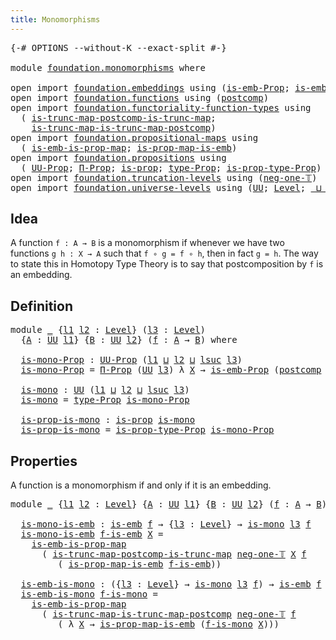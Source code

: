```yaml
---
title: Monomorphisms
---
```


<pre class="Agda"><a id="39" class="Symbol">{-#</a> <a id="43" class="Keyword">OPTIONS</a> <a id="51" class="Pragma">--without-K</a> <a id="63" class="Pragma">--exact-split</a> <a id="77" class="Symbol">#-}</a>

<a id="82" class="Keyword">module</a> <a id="89" href="foundation.monomorphisms.html" class="Module">foundation.monomorphisms</a> <a id="114" class="Keyword">where</a>

<a id="121" class="Keyword">open</a> <a id="126" class="Keyword">import</a> <a id="133" href="foundation.embeddings.html" class="Module">foundation.embeddings</a> <a id="155" class="Keyword">using</a> <a id="161" class="Symbol">(</a><a id="162" href="foundation.embeddings.html#1958" class="Function">is-emb-Prop</a><a id="173" class="Symbol">;</a> <a id="175" href="foundation-core.embeddings.html#992" class="Function">is-emb</a><a id="181" class="Symbol">)</a>
<a id="183" class="Keyword">open</a> <a id="188" class="Keyword">import</a> <a id="195" href="foundation.functions.html" class="Module">foundation.functions</a> <a id="216" class="Keyword">using</a> <a id="222" class="Symbol">(</a><a id="223" href="foundation-core.functions.html#1119" class="Function">postcomp</a><a id="231" class="Symbol">)</a>
<a id="233" class="Keyword">open</a> <a id="238" class="Keyword">import</a> <a id="245" href="foundation.functoriality-function-types.html" class="Module">foundation.functoriality-function-types</a> <a id="285" class="Keyword">using</a>
  <a id="293" class="Symbol">(</a> <a id="295" href="foundation.functoriality-function-types.html#1356" class="Function">is-trunc-map-postcomp-is-trunc-map</a><a id="329" class="Symbol">;</a>
    <a id="335" href="foundation.functoriality-function-types.html#1724" class="Function">is-trunc-map-is-trunc-map-postcomp</a><a id="369" class="Symbol">)</a>
<a id="371" class="Keyword">open</a> <a id="376" class="Keyword">import</a> <a id="383" href="foundation.propositional-maps.html" class="Module">foundation.propositional-maps</a> <a id="413" class="Keyword">using</a>
  <a id="421" class="Symbol">(</a> <a id="423" href="foundation-core.propositional-maps.html#1537" class="Function">is-emb-is-prop-map</a><a id="441" class="Symbol">;</a> <a id="443" href="foundation-core.propositional-maps.html#1872" class="Function">is-prop-map-is-emb</a><a id="461" class="Symbol">)</a>
<a id="463" class="Keyword">open</a> <a id="468" class="Keyword">import</a> <a id="475" href="foundation.propositions.html" class="Module">foundation.propositions</a> <a id="499" class="Keyword">using</a>
  <a id="507" class="Symbol">(</a> <a id="509" href="foundation-core.propositions.html#1393" class="Function">UU-Prop</a><a id="516" class="Symbol">;</a> <a id="518" href="foundation-core.propositions.html#6694" class="Function">Π-Prop</a><a id="524" class="Symbol">;</a> <a id="526" href="foundation-core.propositions.html#1309" class="Function">is-prop</a><a id="533" class="Symbol">;</a> <a id="535" href="foundation-core.propositions.html#1495" class="Function">type-Prop</a><a id="544" class="Symbol">;</a> <a id="546" href="foundation-core.propositions.html#1562" class="Function">is-prop-type-Prop</a><a id="563" class="Symbol">)</a>
<a id="565" class="Keyword">open</a> <a id="570" class="Keyword">import</a> <a id="577" href="foundation.truncation-levels.html" class="Module">foundation.truncation-levels</a> <a id="606" class="Keyword">using</a> <a id="612" class="Symbol">(</a><a id="613" href="foundation-core.truncation-levels.html#448" class="Function">neg-one-𝕋</a><a id="622" class="Symbol">)</a>
<a id="624" class="Keyword">open</a> <a id="629" class="Keyword">import</a> <a id="636" href="foundation.universe-levels.html" class="Module">foundation.universe-levels</a> <a id="663" class="Keyword">using</a> <a id="669" class="Symbol">(</a><a id="670" href="foundation-core.universe-levels.html#235" class="Primitive">UU</a><a id="672" class="Symbol">;</a> <a id="674" href="Agda.Primitive.html#597" class="Postulate">Level</a><a id="679" class="Symbol">;</a> <a id="681" href="Agda.Primitive.html#810" class="Primitive Operator">_⊔_</a><a id="684" class="Symbol">;</a> <a id="686" href="Agda.Primitive.html#780" class="Primitive">lsuc</a><a id="690" class="Symbol">)</a>
</pre>
## Idea

A function `f : A → B` is a monomorphism if whenever we have two functions `g h : X → A` such that `f ∘ g = f ∘ h`, then in fact `g = h`. The way to state this in Homotopy Type Theory is to say that postcomposition by `f` is an embedding.

## Definition

<pre class="Agda"><a id="969" class="Keyword">module</a> <a id="976" href="foundation.monomorphisms.html#976" class="Module">_</a> <a id="978" class="Symbol">{</a><a id="979" href="foundation.monomorphisms.html#979" class="Bound">l1</a> <a id="982" href="foundation.monomorphisms.html#982" class="Bound">l2</a> <a id="985" class="Symbol">:</a> <a id="987" href="Agda.Primitive.html#597" class="Postulate">Level</a><a id="992" class="Symbol">}</a> <a id="994" class="Symbol">(</a><a id="995" href="foundation.monomorphisms.html#995" class="Bound">l3</a> <a id="998" class="Symbol">:</a> <a id="1000" href="Agda.Primitive.html#597" class="Postulate">Level</a><a id="1005" class="Symbol">)</a>
  <a id="1009" class="Symbol">{</a><a id="1010" href="foundation.monomorphisms.html#1010" class="Bound">A</a> <a id="1012" class="Symbol">:</a> <a id="1014" href="foundation-core.universe-levels.html#235" class="Primitive">UU</a> <a id="1017" href="foundation.monomorphisms.html#979" class="Bound">l1</a><a id="1019" class="Symbol">}</a> <a id="1021" class="Symbol">{</a><a id="1022" href="foundation.monomorphisms.html#1022" class="Bound">B</a> <a id="1024" class="Symbol">:</a> <a id="1026" href="foundation-core.universe-levels.html#235" class="Primitive">UU</a> <a id="1029" href="foundation.monomorphisms.html#982" class="Bound">l2</a><a id="1031" class="Symbol">}</a> <a id="1033" class="Symbol">(</a><a id="1034" href="foundation.monomorphisms.html#1034" class="Bound">f</a> <a id="1036" class="Symbol">:</a> <a id="1038" href="foundation.monomorphisms.html#1010" class="Bound">A</a> <a id="1040" class="Symbol">→</a> <a id="1042" href="foundation.monomorphisms.html#1022" class="Bound">B</a><a id="1043" class="Symbol">)</a> <a id="1045" class="Keyword">where</a>

  <a id="1054" href="foundation.monomorphisms.html#1054" class="Function">is-mono-Prop</a> <a id="1067" class="Symbol">:</a> <a id="1069" href="foundation-core.propositions.html#1393" class="Function">UU-Prop</a> <a id="1077" class="Symbol">(</a><a id="1078" href="foundation.monomorphisms.html#979" class="Bound">l1</a> <a id="1081" href="Agda.Primitive.html#810" class="Primitive Operator">⊔</a> <a id="1083" href="foundation.monomorphisms.html#982" class="Bound">l2</a> <a id="1086" href="Agda.Primitive.html#810" class="Primitive Operator">⊔</a> <a id="1088" href="Agda.Primitive.html#780" class="Primitive">lsuc</a> <a id="1093" href="foundation.monomorphisms.html#995" class="Bound">l3</a><a id="1095" class="Symbol">)</a>
  <a id="1099" href="foundation.monomorphisms.html#1054" class="Function">is-mono-Prop</a> <a id="1112" class="Symbol">=</a> <a id="1114" href="foundation-core.propositions.html#6694" class="Function">Π-Prop</a> <a id="1121" class="Symbol">(</a><a id="1122" href="foundation-core.universe-levels.html#235" class="Primitive">UU</a> <a id="1125" href="foundation.monomorphisms.html#995" class="Bound">l3</a><a id="1127" class="Symbol">)</a> <a id="1129" class="Symbol">λ</a> <a id="1131" href="foundation.monomorphisms.html#1131" class="Bound">X</a> <a id="1133" class="Symbol">→</a> <a id="1135" href="foundation.embeddings.html#1958" class="Function">is-emb-Prop</a> <a id="1147" class="Symbol">(</a><a id="1148" href="foundation-core.functions.html#1119" class="Function">postcomp</a> <a id="1157" href="foundation.monomorphisms.html#1131" class="Bound">X</a> <a id="1159" href="foundation.monomorphisms.html#1034" class="Bound">f</a><a id="1160" class="Symbol">)</a>

  <a id="1165" href="foundation.monomorphisms.html#1165" class="Function">is-mono</a> <a id="1173" class="Symbol">:</a> <a id="1175" href="foundation-core.universe-levels.html#235" class="Primitive">UU</a> <a id="1178" class="Symbol">(</a><a id="1179" href="foundation.monomorphisms.html#979" class="Bound">l1</a> <a id="1182" href="Agda.Primitive.html#810" class="Primitive Operator">⊔</a> <a id="1184" href="foundation.monomorphisms.html#982" class="Bound">l2</a> <a id="1187" href="Agda.Primitive.html#810" class="Primitive Operator">⊔</a> <a id="1189" href="Agda.Primitive.html#780" class="Primitive">lsuc</a> <a id="1194" href="foundation.monomorphisms.html#995" class="Bound">l3</a><a id="1196" class="Symbol">)</a>
  <a id="1200" href="foundation.monomorphisms.html#1165" class="Function">is-mono</a> <a id="1208" class="Symbol">=</a> <a id="1210" href="foundation-core.propositions.html#1495" class="Function">type-Prop</a> <a id="1220" href="foundation.monomorphisms.html#1054" class="Function">is-mono-Prop</a>

  <a id="1236" href="foundation.monomorphisms.html#1236" class="Function">is-prop-is-mono</a> <a id="1252" class="Symbol">:</a> <a id="1254" href="foundation-core.propositions.html#1309" class="Function">is-prop</a> <a id="1262" href="foundation.monomorphisms.html#1165" class="Function">is-mono</a>
  <a id="1272" href="foundation.monomorphisms.html#1236" class="Function">is-prop-is-mono</a> <a id="1288" class="Symbol">=</a> <a id="1290" href="foundation-core.propositions.html#1562" class="Function">is-prop-type-Prop</a> <a id="1308" href="foundation.monomorphisms.html#1054" class="Function">is-mono-Prop</a>
</pre>
## Properties
A function is a monomorphism if and only if it is an embedding.

<pre class="Agda"><a id="1413" class="Keyword">module</a> <a id="1420" href="foundation.monomorphisms.html#1420" class="Module">_</a> <a id="1422" class="Symbol">{</a><a id="1423" href="foundation.monomorphisms.html#1423" class="Bound">l1</a> <a id="1426" href="foundation.monomorphisms.html#1426" class="Bound">l2</a> <a id="1429" class="Symbol">:</a> <a id="1431" href="Agda.Primitive.html#597" class="Postulate">Level</a><a id="1436" class="Symbol">}</a> <a id="1438" class="Symbol">{</a><a id="1439" href="foundation.monomorphisms.html#1439" class="Bound">A</a> <a id="1441" class="Symbol">:</a> <a id="1443" href="foundation-core.universe-levels.html#235" class="Primitive">UU</a> <a id="1446" href="foundation.monomorphisms.html#1423" class="Bound">l1</a><a id="1448" class="Symbol">}</a> <a id="1450" class="Symbol">{</a><a id="1451" href="foundation.monomorphisms.html#1451" class="Bound">B</a> <a id="1453" class="Symbol">:</a> <a id="1455" href="foundation-core.universe-levels.html#235" class="Primitive">UU</a> <a id="1458" href="foundation.monomorphisms.html#1426" class="Bound">l2</a><a id="1460" class="Symbol">}</a> <a id="1462" class="Symbol">(</a><a id="1463" href="foundation.monomorphisms.html#1463" class="Bound">f</a> <a id="1465" class="Symbol">:</a> <a id="1467" href="foundation.monomorphisms.html#1439" class="Bound">A</a> <a id="1469" class="Symbol">→</a> <a id="1471" href="foundation.monomorphisms.html#1451" class="Bound">B</a><a id="1472" class="Symbol">)</a> <a id="1474" class="Keyword">where</a>

  <a id="1483" href="foundation.monomorphisms.html#1483" class="Function">is-mono-is-emb</a> <a id="1498" class="Symbol">:</a> <a id="1500" href="foundation-core.embeddings.html#992" class="Function">is-emb</a> <a id="1507" href="foundation.monomorphisms.html#1463" class="Bound">f</a> <a id="1509" class="Symbol">→</a> <a id="1511" class="Symbol">{</a><a id="1512" href="foundation.monomorphisms.html#1512" class="Bound">l3</a> <a id="1515" class="Symbol">:</a> <a id="1517" href="Agda.Primitive.html#597" class="Postulate">Level</a><a id="1522" class="Symbol">}</a> <a id="1524" class="Symbol">→</a> <a id="1526" href="foundation.monomorphisms.html#1165" class="Function">is-mono</a> <a id="1534" href="foundation.monomorphisms.html#1512" class="Bound">l3</a> <a id="1537" href="foundation.monomorphisms.html#1463" class="Bound">f</a>
  <a id="1541" href="foundation.monomorphisms.html#1483" class="Function">is-mono-is-emb</a> <a id="1556" href="foundation.monomorphisms.html#1556" class="Bound">f-is-emb</a> <a id="1565" href="foundation.monomorphisms.html#1565" class="Bound">X</a> <a id="1567" class="Symbol">=</a>
    <a id="1573" href="foundation-core.propositional-maps.html#1537" class="Function">is-emb-is-prop-map</a>
      <a id="1598" class="Symbol">(</a> <a id="1600" href="foundation.functoriality-function-types.html#1356" class="Function">is-trunc-map-postcomp-is-trunc-map</a> <a id="1635" href="foundation-core.truncation-levels.html#448" class="Function">neg-one-𝕋</a> <a id="1645" href="foundation.monomorphisms.html#1565" class="Bound">X</a> <a id="1647" href="foundation.monomorphisms.html#1463" class="Bound">f</a>
         <a id="1658" class="Symbol">(</a> <a id="1660" href="foundation-core.propositional-maps.html#1872" class="Function">is-prop-map-is-emb</a> <a id="1679" href="foundation.monomorphisms.html#1556" class="Bound">f-is-emb</a><a id="1687" class="Symbol">))</a>

  <a id="1693" href="foundation.monomorphisms.html#1693" class="Function">is-emb-is-mono</a> <a id="1708" class="Symbol">:</a> <a id="1710" class="Symbol">({</a><a id="1712" href="foundation.monomorphisms.html#1712" class="Bound">l3</a> <a id="1715" class="Symbol">:</a> <a id="1717" href="Agda.Primitive.html#597" class="Postulate">Level</a><a id="1722" class="Symbol">}</a> <a id="1724" class="Symbol">→</a> <a id="1726" href="foundation.monomorphisms.html#1165" class="Function">is-mono</a> <a id="1734" href="foundation.monomorphisms.html#1712" class="Bound">l3</a> <a id="1737" href="foundation.monomorphisms.html#1463" class="Bound">f</a><a id="1738" class="Symbol">)</a> <a id="1740" class="Symbol">→</a> <a id="1742" href="foundation-core.embeddings.html#992" class="Function">is-emb</a> <a id="1749" href="foundation.monomorphisms.html#1463" class="Bound">f</a>
  <a id="1753" href="foundation.monomorphisms.html#1693" class="Function">is-emb-is-mono</a> <a id="1768" href="foundation.monomorphisms.html#1768" class="Bound">f-is-mono</a> <a id="1778" class="Symbol">=</a>
    <a id="1784" href="foundation-core.propositional-maps.html#1537" class="Function">is-emb-is-prop-map</a>
      <a id="1809" class="Symbol">(</a> <a id="1811" href="foundation.functoriality-function-types.html#1724" class="Function">is-trunc-map-is-trunc-map-postcomp</a> <a id="1846" href="foundation-core.truncation-levels.html#448" class="Function">neg-one-𝕋</a> <a id="1856" href="foundation.monomorphisms.html#1463" class="Bound">f</a>
         <a id="1867" class="Symbol">(</a> <a id="1869" class="Symbol">λ</a> <a id="1871" href="foundation.monomorphisms.html#1871" class="Bound">X</a> <a id="1873" class="Symbol">→</a> <a id="1875" href="foundation-core.propositional-maps.html#1872" class="Function">is-prop-map-is-emb</a> <a id="1894" class="Symbol">(</a><a id="1895" href="foundation.monomorphisms.html#1768" class="Bound">f-is-mono</a> <a id="1905" href="foundation.monomorphisms.html#1871" class="Bound">X</a><a id="1906" class="Symbol">)))</a>
</pre>